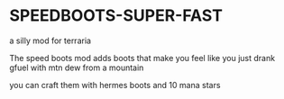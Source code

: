 # SPEEDBOOTS-SUPER-FAST
a silly mod for terraria

The speed boots mod adds boots that make you feel like you just drank gfuel with mtn dew from a mountain

you can craft them with hermes boots and 10 mana stars
